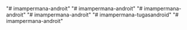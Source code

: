 "# imampermana-androit" 
"# imampermana-androit" 
"# imampermana-androit"
"# imampermana-androit"
"# imampermana-tugasandroid" 
"# imampermana-androit" 

